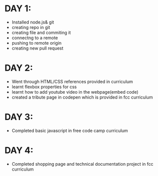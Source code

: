 
# DAY 1: 
- Installed node.js& git
- creating repo in git
- creating file and commiting it
- connectng to a remote
- pushing to remote origin
- creating new pull request

# DAY 2:
- Went through HTML/CSS references provided in curriculum
- learnt flexbox properties for css
- learnt how to add youtube video in the webpage(embed code)
- created a tribute page in codepen which is provided in fcc curriculum

# DAY 3:
- Completed basic javascript in free code camp curriculum

# DAY 4:
- Completed shopping page and technical documentation project in fcc curriculum
